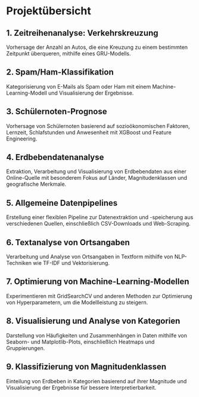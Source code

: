# Projektübersicht

## 1. Zeitreihenanalyse: Verkehrskreuzung
Vorhersage der Anzahl an Autos, die eine Kreuzung zu einem bestimmten Zeitpunkt überqueren, mithilfe eines GRU-Modells.

## 2. Spam/Ham-Klassifikation
Kategorisierung von E-Mails als Spam oder Ham mit einem Machine-Learning-Modell und Visualisierung der Ergebnisse.

## 3. Schülernoten-Prognose
Vorhersage von Schülernoten basierend auf sozioökonomischen Faktoren, Lernzeit, Schlafstunden und Anwesenheit mit XGBoost und Feature Engineering.

## 4. Erdbebendatenanalyse
Extraktion, Verarbeitung und Visualisierung von Erdbebendaten aus einer Online-Quelle mit besonderem Fokus auf Länder, Magnitudenklassen und geografische Merkmale.

## 5. Allgemeine Datenpipelines
Erstellung einer flexiblen Pipeline zur Datenextraktion und -speicherung aus verschiedenen Quellen, einschließlich CSV-Downloads und Web-Scraping.

## 6. Textanalyse von Ortsangaben
Verarbeitung und Analyse von Ortsangaben in Textform mithilfe von NLP-Techniken wie TF-IDF und Vektorisierung.

## 7. Optimierung von Machine-Learning-Modellen
Experimentieren mit GridSearchCV und anderen Methoden zur Optimierung von Hyperparametern, um die Modellleistung zu steigern.

## 8. Visualisierung und Analyse von Kategorien
Darstellung von Häufigkeiten und Zusammenhängen in Daten mithilfe von Seaborn- und Matplotlib-Plots, einschließlich Heatmaps und Gruppierungen.

## 9. Klassifizierung von Magnitudenklassen
Einteilung von Erdbeben in Kategorien basierend auf ihrer Magnitude und Visualisierung der Ergebnisse für bessere Interpretierbarkeit.


